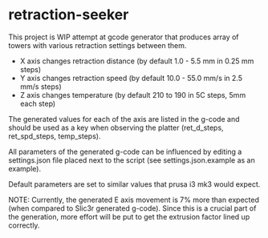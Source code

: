 # retraction-seeker

This project is WIP attempt at gcode generator that produces array of towers with various retraction settings between them.

* X axis changes retraction distance (by default 1.0 - 5.5 mm in 0.25 mm steps)
* Y axis changes retraction speed (by default 10.0 - 55.0 mm/s in 2.5 mm/s steps)
* Z axis changes temperature (by default 210 to 190 in 5C steps, 5mm each step)

The generated values for each of the axis are listed in the g-code and should be used as a key when observing the platter (ret_d_steps, ret_spd_steps, temp_steps).

All parameters of the generated g-code can be influenced by editing a settings.json file placed next to the script (see settings.json.example as an example).

Default parameters are set to similar values that prusa i3 mk3 would expect.

NOTE: Currently, the generated E axis movement is 7% more than expected (when compared to Slic3r generated g-code). Since this is a crucial part of the generation, more effort will be put to get the extrusion factor lined up correctly.
